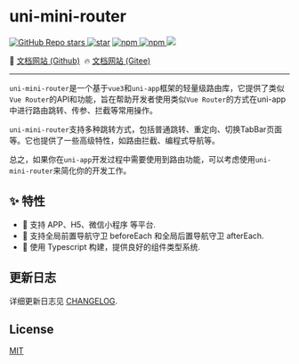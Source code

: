# uni-mini-router

<p align="left">

<a href="https://github.com/Moonofweisheng/uni-mini-router">
  <img alt="GitHub Repo stars" src="https://img.shields.io/github/stars/Moonofweisheng/uni-mini-router?logo=github&color=%234d80f0&link=https%3A%2F%2Fgithub.com%2FMoonofweisheng%2Funi-mini-router">
 </a> 
<a href='https://gitee.com/fant-mini/uni-mini-router/stargazers'><img src='https://gitee.com/fant-mini/uni-mini-router/badge/star.svg?theme=dark' alt='star'></img></a>

<a href="https://www.npmjs.com/package/uni-mini-router">
  <img alt="npm" src="https://img.shields.io/npm/v/uni-mini-router?logo=npm&color=%234d80f0&link=https%3A%2F%2Fwww.npmjs.com%2Fpackage%2Funi-mini-router">
</a>

<a href="https://www.npmjs.com/package/uni-mini-router">
  <img alt="npm" src="https://img.shields.io/npm/dw/uni-mini-router?logo=npm&link=https%3A%2F%2Fwww.npmjs.com%2Fpackage%2Funi-mini-router">
</a>

<a href="https://www.npmjs.com/package/uni-mini-router">
  <img src="https://img.shields.io/npm/dt/uni-mini-router?style=flat-square">
</a>

</p>

<p align="left">
  🚀 <a href="https://moonofweisheng.github.io/uni-mini-router/">文档网站 (Github)</a>&nbsp;
  🔥 <a href="https://moonofweisheng.gitee.io/uni-mini-router/">文档网站 (Gitee)</a>
</p>

---

`uni-mini-router`是一个基于`vue3`和`uni-app`框架的轻量级路由库，它提供了类似`Vue Router`的API和功能，旨在帮助开发者使用类似`Vue Router`的方式在uni-app中进行路由跳转、传参、拦截等常用操作。

`uni-mini-router`支持多种跳转方式，包括普通跳转、重定向、切换TabBar页面等。它也提供了一些高级特性，如路由拦截、编程式导航等。

总之，如果你在`uni-app`开发过程中需要使用到路由功能，可以考虑使用`uni-mini-router`来简化你的开发工作。

## ✨ 特性

- 🚀 支持 APP、H5、微信小程序 等平台.
- 💪 支持全局前置导航守卫 beforeEach 和全局后置导航守卫 afterEach.
- 💪 使用 Typescript 构建，提供良好的组件类型系统.


## 更新日志

详细更新日志见 [CHANGELOG](https://github.com/Moonofweisheng/uni-mini-router/blob/master/CHANGELOG.md).


## License

[MIT](https://github.com/Moonofweisheng/uni-mini-router/blob/master/LICENSE)



